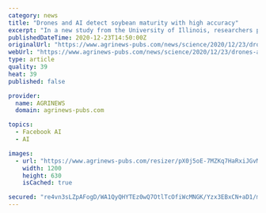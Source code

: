 ```yaml
---
category: news
title: "Drones and AI detect soybean maturity with high accuracy"
excerpt: "In a new study from the University of Illinois, researchers predict soybean maturity date within two days using drone images and artificial intelligence, greatly reducing the need for boots on the ground."
publishedDateTime: 2020-12-23T14:50:00Z
originalUrl: "https://www.agrinews-pubs.com/news/science/2020/12/23/drones-and-ai-detect-soybean-maturity-with-high-accuracy/"
webUrl: "https://www.agrinews-pubs.com/news/science/2020/12/23/drones-and-ai-detect-soybean-maturity-with-high-accuracy/"
type: article
quality: 39
heat: 39
published: false

provider:
  name: AGRINEWS
  domain: agrinews-pubs.com

topics:
  - Facebook AI
  - AI

images:
  - url: "https://www.agrinews-pubs.com/resizer/pX0j5oE-7MZKq7HaRxiJGvM_fPg=/1200x630/cloudfront-us-east-1.images.arcpublishing.com/shawmedia/KX7ITKRNA5BJBNY5HLIX6ABEHA.jpg"
    width: 1200
    height: 630
    isCached: true

secured: "re4vn3sLZpAFogD/WA1QyQHYTEz0wQ7OtlTcOfiWcMNGK/Yzx3EBxCN+aD1/mmYcuhuT4uLK2j3CEc75slDOK1VvvkEeCg48kDLqzYe5ENTp+8wvPL1+rbVsHTvUmBvNO3CSTzfBzLPWI8DVMJ5fYgkLIvGEWE6+RSLeGqUAcF+SsVV5mBg/OUbNFV5kNfh5l07ntQMLlc+k1KbwEJptcVuadBj8EoVzAtLF6hY1qRqCDcRLOYhIIjx1C5q14SOWKBFBf342INW1vgtBzAJamc4rmyKSZjyVBz8Youec6SD5AMcy5aET2tv+KLDvNIjINUSHQzMQyem/W4jb+PIXoV9HHnBuMSoThqA5JVJIX8Y=;edW5nE4cz/hyB9JrYvBF9g=="
---
```



